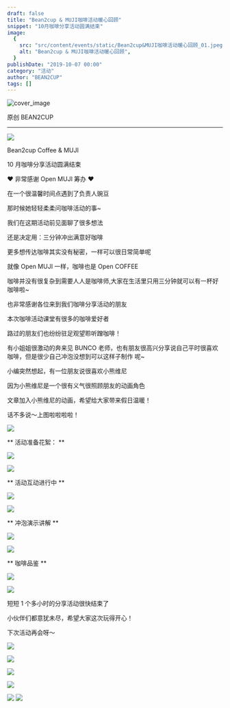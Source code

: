 ```yaml
---
draft: false
title: "Bean2cup & MUJI咖啡活动暖心回顾"
snippet: "10月咖啡分享活动圆满结束"
image:
  {
    src: "src/content/events/static/Bean2cup&MUJI咖啡活动暖心回顾_01.jpeg",
    alt: "Bean2cup & MUJI咖啡活动暖心回顾",
  }
publishDate: "2019-10-07 00:00"
category: "活动"
author: "BEAN2CUP"
tags: []
---
```


![cover_image](./static/Bean2cup&MUJI咖啡活动暖心回顾_01.jpeg)

<!-- # Bean2cup & MUJI 咖啡活动暖心回顾 -->

原创 BEAN2CUP

---

![](./static/Bean2cup&MUJI咖啡活动暖心回顾_02.gif)

Bean2cup Coffee & MUJI

10 月咖啡分享活动圆满结束

❤️ 非常感谢 Open MUJI 筹办 ❤️

在一个很温馨时间点遇到了负责人豌豆

那时候她轻轻柔柔问咖啡活动的事~

我们在这期活动前见面聊了很多想法

还是决定用：三分钟冲出满意好咖啡

更多想传达咖啡其实没有秘密，一样可以很日常简单呢

就像 Open MUJI 一样，咖啡也是 Open COFFEE

咖啡并没有很复杂到需要人人是咖啡师,大家在生活里只用三分钟就可以有一杯好咖啡啦~

也非常感谢各位来到我们咖啡分享活动的朋友

本次咖啡活动课堂有很多的咖啡爱好者

路过的朋友们也纷纷驻足观望聆听蹭咖啡！

有小姐姐很激动的奔来见 BUNCO 老师，也有朋友很高兴分享说自己平时很喜欢咖啡，但是很少自己冲泡没想到可以这样子制作 呢~

小编突然想起，有一位朋友说很喜欢小熊维尼

因为小熊维尼是一个很有义气很照顾朋友的动画角色

文章加入小熊维尼的动画，希望给大家带来假日温暖！

话不多说～上图啦啦啦啦！

![](./static/Bean2cup&MUJI咖啡活动暖心回顾_03.gif)

** 活动准备花絮： **

![](./static/Bean2cup&MUJI咖啡活动暖心回顾_04.jpeg)

![](./static/Bean2cup&MUJI咖啡活动暖心回顾_03.gif)

** 活动互动进行中 **

![](./static/Bean2cup&MUJI咖啡活动暖心回顾_05.jpeg)

![](./static/Bean2cup&MUJI咖啡活动暖心回顾_03.gif)

** 冲泡演示讲解 **

![](./static/Bean2cup&MUJI咖啡活动暖心回顾_06.jpeg)

![](./static/Bean2cup&MUJI咖啡活动暖心回顾_03.gif)

** 咖啡品鉴 **

![](./static/Bean2cup&MUJI咖啡活动暖心回顾_07.jpeg)

![](./static/Bean2cup&MUJI咖啡活动暖心回顾_03.gif)

短短 1 个多小时的分享活动很快结束了

小伙伴们都意犹未尽，希望大家这次玩得开心！

下次活动再会呀～

![](./static/Bean2cup&MUJI咖啡活动暖心回顾_08.jpeg)

![](./static/Bean2cup&MUJI咖啡活动暖心回顾_09.jpeg)

![](./static/Bean2cup&MUJI咖啡活动暖心回顾_10.jpeg)

![](./static/Bean2cup&MUJI咖啡活动暖心回顾_11.jpeg)

![](./static/Bean2cup&MUJI咖啡活动暖心回顾_12.jpeg)
![](./static/Bean2cup&MUJI咖啡活动暖心回顾_13.jpeg)
